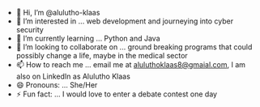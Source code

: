 - 👋 Hi, I’m @alulutho-klaas
- 👀 I’m interested in ... web development and journeying into cyber security
- 🌱 I’m currently learning ... Python and Java 
- 💞️ I’m looking to collaborate on ... ground breaking programs that could possibly change a life, maybe in the medical sector 
- 📫 How to reach me ... email me at aluluthoklaas8@gmaial.com, I am also on LinkedIn as Alulutho Klaas
- 😄 Pronouns: ... She/Her
- ⚡ Fun fact: ... I would love to enter a debate contest one day

<!---
alulutho-klaas/alulutho-klaas is a ✨ special ✨ repository because its `README.md` (this file) appears on your GitHub profile.
You can click the Preview link to take a look at your changes.
--->
